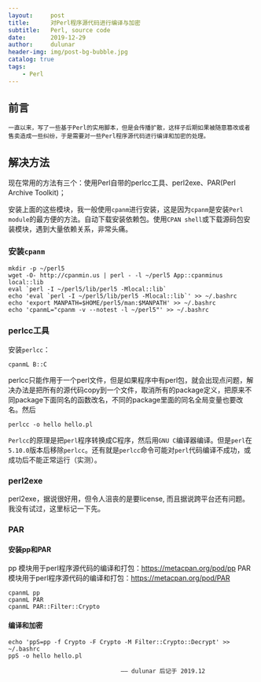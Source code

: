 ```yaml
---
layout:     post
title:      对Perl程序源代码进行编译与加密
subtitle:   Perl, source code
date:       2019-12-29
author:     dulunar
header-img: img/post-bg-bubble.jpg
catalog: true
tags:
    - Perl
---
```


## 前言
	一直以来，写了一些基于Perl的实用脚本，但是会传播扩散，这样子后期如果被随意篡改或者售卖造成一些纠纷，于是需要对一些Perl程序源代码进行编译和加密的处理。

## 解决方法
现在常用的方法有三个：使用Perl自带的perlcc工具、perl2exe、PAR(Perl Archive Toolkit)；

安装上面的这些模块，我一般使用`cpanm`进行安装，这是因为`cpanm`是安装`Perl module`的最方便的方法。自动下载安装依赖包。使用`CPAN shell`或下载源码包安装模块，遇到大量依赖关系，非常头痛。

### 安装`cpanm`
```shell
mkdir -p ~/perl5
wget -O- http://cpanmin.us | perl - -l ~/perl5 App::cpanminus local::lib
eval `perl -I ~/perl5/lib/perl5 -Mlocal::lib`
echo 'eval `perl -I ~/perl5/lib/perl5 -Mlocal::lib`' >> ~/.bashrc
echo 'export MANPATH=$HOME/perl5/man:$MANPATH' >> ~/.bashrc
echo 'cpanmL="cpanm -v --notest -l ~/perl5"' >> ~/.bashrc
```

### perlcc工具
安装`perlcc`：
```shell
cpanmL B::C
```

perlcc只能作用于一个perl文件，但是如果程序中有perl包，就会出现点问题，解决办法是把所有的源代码copy到一个文件，取消所有的package定义，把原来不同package下面同名的函数改名，不同的package里面的同名全局变量也要改名。然后
```shell
perlcc -o hello hello.pl
```
`Perlcc`的原理是把`perl`程序转换成C程序，然后用`GNU C`编译器编译。但是`perl`在`5.10.0`版本后移除`perlcc`。还有就是`perlcc`命令可能对`perl`代码编译不成功，或成功后不能正常运行（实测）。

### perl2exe
perl2exe，据说很好用，但令人沮丧的是要license, 而且据说跨平台还有问题。
我没有试过，这里标记一下先。

### PAR
#### 安装pp和PAR
pp 模块用于perl程序源代码的编译和打包：https://metacpan.org/pod/pp
PAR 模块用于perl程序源代码的编译和打包：https://metacpan.org/pod/PAR
```shell
cpanmL pp
cpanmL PAR
cpanmL PAR::Filter::Crypto
```
#### 编译和加密
```shell
echo 'ppS=pp -f Crypto -F Crypto -M Filter::Crypto::Decrypt' >> ~/.bashrc
ppS -o hello hello.pl
```

									—— dulunar 后记于 2019.12